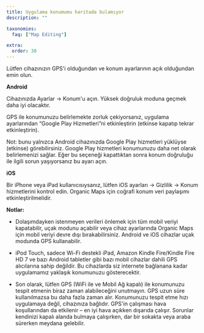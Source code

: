 ```yaml
---
title: Uygulama konumumu haritada bulamıyor
description: ""

taxonomies:
  faq: ["Map Editing"]

extra:
  order: 30
---
```


Lütfen cihazınızın GPS'i olduğundan ve konum ayarlarının açık olduğundan emin olun.

**Android**

Cihazınızda Ayarlar → Konum'u açın. Yüksek doğruluk moduna geçmek daha iyi olacaktır.

GPS ile konumunuzu belirlemekte zorluk çekiyorsanız, uygulama ayarlarından “Google Play Hizmetleri”ni etkinleştirin (etkinse kapatıp tekrar etkinleştirin).

Not: bunu yalnızca Android cihazınızda Google Play hizmetleri yüklüyse (etkinse) görebilirsiniz. Google Play hizmetleri konumunuzu daha net olarak belirlemenizi sağlar. Eğer bu seçeneği kapattıktan sonra konum doğruluğu ile ilgili sorun yaşıyorsanız bu ayarı açın.

**iOS**

Bir iPhone veya iPad kullanıcısıysanız, lütfen iOS ayarları → Gizlilik → Konum hizmetlerini kontrol edin. Organic Maps için coğrafi konum veri paylaşımı etkinleştirilmelidir.

**Notlar:**

* Dolaşımdayken istenmeyen verileri önlemek için tüm mobil veriyi kapatabilir, uçak modunu açabilir veya cihaz ayarlarında Organic Maps için mobil veriyi devre dışı bırakabilirsiniz. Android ve iOS cihazlar uçak modunda GPS kullanabilir.

* iPod Touch, sadece Wi-Fi destekli iPad, Amazon Kindle Fire/Kindle Fire HD 7 ve bazı Android tabletler gibi bazı mobil cihazlar dahili GPS alıcılarına sahip değildir. Bu cihazlarda siz internete bağlanana kadar uygulamamız yaklaşık konumunuzu gösterecektir.

* Son olarak, lütfen GPS (WiFi ile ve Mobil Ağ kapalı) ile konumunuzu tespit etmenin biraz zaman alabileceğini unutmayın. GPS uzun süre kullanılmazsa bu daha fazla zaman alır. Konumunuzu tespit etme hızı uygulamaya değil, cihazınıza bağlıdır. GPS'in çalışması hava koşullarından da etkilenir – en iyi hava açıkken dışarıda çalışır. Sorunlar kendinizi kapalı alanda bulmaya çalışırken, dar bir sokakta veya araba sürerken meydana gelebilir.
